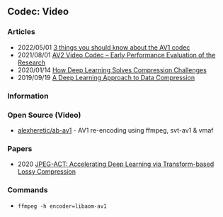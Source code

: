 ## Codec: Video


### Articles
- 2022/05/01 [3 things you should know about the AV1 codec](https://www.androidauthority.com/av1-codec-1113318/)
- 2021/08/01 [AV2 Video Codec – Early Performance Evaluation of the Research](https://ottverse.com/av2-video-codec-evaluation/)
- 2020/01/14 [How Deep Learning Solves Compression Challenges](https://heartbeat.comet.ml/how-deep-learning-solves-compression-challenges-2ea1ab3a3f5c)
- 2019/09/19 [A Deep Learning Approach to Data Compression](https://bair.berkeley.edu/blog/2019/09/19/bit-swap/)


### Information


### Open Source (Video)
- [alexheretic/ab-av1](https://github.com/alexheretic/ab-av1) - AV1 re-encoding using ffmpeg, svt-av1 & vmaf


### Papers
- 2020 [JPEG-ACT: Accelerating Deep Learning via Transform-based Lossy Compression](https://people.ece.ubc.ca/aamodt/papers/evans.isca2020.pdf)


### Commands
- `ffmpeg -h encoder=libaom-av1`

